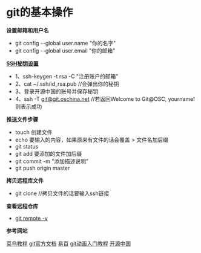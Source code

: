 # git的基本操作

**设置邮箱和用户名**

- git config --global user.name "你的名字"
- git config --global user.email "你的邮箱"

**[SSH秘钥设置](http://git.oschina.net/oschina/git-osc/wikis/%E5%B8%AE%E5%8A%A9)**

- 1、ssh-keygen -t rsa -C "注册账户的邮箱"
- 2、cat ~/.ssh/id_rsa.pub //会弹出你的秘钥
- 3、登录开源中国的账号并保存秘钥
- 4、ssh -T git@git.oschina.net //若返回Welcome to Git@OSC, yourname! 则表示成功

**推送文件步骤**

- touch 创建文件
- echo 要输入的内容，如果原来有文件的话会覆盖 > 文件名加后缀
- git status
- git add 要添加的文件加后缀
- git commit -m "添加描述说明"
- git push origin master

**拷贝远程库文件**

- git clone //拷贝文件的话要输入ssh链接

**查看远程仓库**

- [git remote -v](https://git-scm.com/book/zh/ch2-5.html#查看远程仓库)

**参考网站**

[菜鸟教程](http://www.runoob.com/git/git-tutorial.html)
[git官方文档](https://git-scm.com/book/zh/v2/%E8%B5%B7%E6%AD%A5-%E5%85%B3%E4%BA%8E%E7%89%88%E6%9C%AC%E6%8E%A7%E5%88%B6)
[易百](http://www.yiibai.com/git/home.html)
[git动画入门教程](http://git.oschina.net/wzw/git-quick-start)
[开源中国](http://gitref.org/zh/index.html)